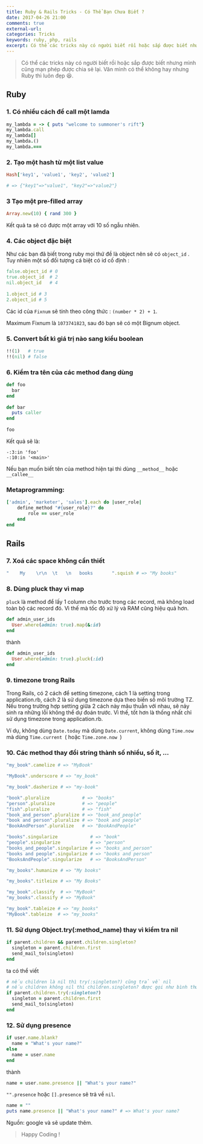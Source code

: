 ```yaml
---
title: Ruby & Rails Tricks - Có Thể Bạn Chưa Biết ?
date: 2017-04-26 21:00
comments: true
external-url: 
categories: Tricks
keywords: ruby, php, rails
excerpt: Có thể các tricks này có người biết rồi hoặc sắp được biết nhưng mình cũng mạn phép được chia sẻ lại. Văn mình có thể không hay nhưng Ruby thì luôn đẹp 😆
---
```

>Có thể các tricks này có người biết rồi hoặc sắp được biết nhưng mình cũng mạn phép được chia sẻ lại. Văn mình có thể không hay nhưng Ruby thì luôn đẹp 😆.

## Ruby

### 1. Có nhiều cách để call một lamda

```ruby
my_lambda = -> { puts "welcome to summoner's rift"}
my_lambda.call
my_lambda[]
my_lambda.()
my_lambda.===
```

### 2. Tạo một hash từ một list value

```ruby
Hash['key1', 'value1', 'key2', 'value2']

# => {"key1"=>"value1", "key2"=>"value2"}
```
### 3 Tạo một pre-filled array

```ruby
Array.new(10) { rand 300 }
```
Kết quả ta sẽ có được một array với 10 số ngẫu nhiên.

### 4. Các object đặc biệt

Như các bạn đã biết trong ruby mọi thứ đề là object nên sẽ có `object_id` . Tuy nhiên một số đối tượng cá biệt có id cố định :

```ruby
false.object_id # 0
true.object_id  # 2
nil.object_id   # 4
 
1.object_id # 3
2.object_id # 5
```
Các id của `Fixnum` sẽ tính theo công thức : `(number * 2) + 1`.

Maximum Fixnum là `1073741823`, sau đó bạn sẽ có một Bignum object.

### 5. Convert bất kì giá trị nào sang kiểu boolean

```ruby
!!(1)   # true
!!(nil) # false
```

### 6.  Kiểm tra tên của các method đang dùng

```ruby
def foo
  bar
end
 
def bar
  puts caller
end
 
foo
```

Kết quả sẽ là:

```shell
-:3:in 'foo'
-:10:in '<main>'
```
Nếu bạn muốn biết tên của method hiện tại thì dùng `__method__` hoặc `  __callee__`

### Metaprogramming:

```ruby
['admin', 'marketer', 'sales'].each do |user_role|
    define_method "#{user_role}?" do
        role == user_role
    end
end
```

## Rails

### 7.  Xoá các space không cần thiết

```ruby
"    My    \r\n  \t   \n   books       ".squish # => "My books"
```

### 8. Dùng pluck thay vì map

`pluck` là method để lấy 1 column cho trước trong các record, mà không load toàn bộ các record đó. Vì thế mà tốc độ xử lý và RAM cũng hiệu quả hơn.

```ruby
def admin_user_ids
  User.where(admin: true).map(&:id)
end
```
thành 

```ruby
def admin_user_ids
  User.where(admin: true).pluck(:id)
end
```

### 9.  timezone trong Rails

Trong Rails, có 2 cách để setting timezone, cách 1 là setting trong application.rb, cách 2 là sử dụng timezone dựa theo biến số môi trường TZ. Nếu trong trường hợp setting giữa 2 cách này mâu thuẫn với nhau, sẽ nảy sinh ra những lỗi không thể dự đoán trước. Vì thế, tốt hơn là thống nhất chỉ sử dụng timezone trong application.rb.

Ví dụ, không dùng `Date.today` mà dùng `Date.current`, không dùng `Time.now` mà dùng `Time.current `( hoặc `Time.zone.now `)

### 10. Các method thay đổi string thành số nhiều, số ít, …

```ruby
"my_book".camelize # => "MyBook"

"MyBook".underscore # => "my_book"

"my_book".dasherize # => "my-book"

"book".pluralize            # => "books"
"person".pluralize          # => "people"
"fish".pluralize            # => "fish"
"book_and_person".pluralize # => "book_and_people"
"book and person".pluralize # => "book and people"
"BookAndPerson".pluralize   # => "BookAndPeople"

"books".singularize            # => "book"
"people".singularize           # => "person"
"books_and_people".singularize # => "books_and_person"
"books and people".singularize # => "books and person"
"BooksAndPeople".singularize   # => "BooksAndPerson"

"my_books".humanize # => "My books"

"my_books".titleize # => "My Books"

"my_book".classify  # => "MyBook"
"my_books".classify # => "MyBook"

"my_book".tableize # => "my_books"
"MyBook".tableize  # => "my_books"
```

### 11. Sử dụng Object.try(:method_name) thay vì kiểm tra nil

```ruby
if parent.children && parent.children.singleton?
  singleton = parent.children.first
  send_mail_to(singleton)
end
```

ta có thể viết

```ruby
# nếu children là nil thì try(:singleton?) cũng trả về nil 
# nếu children không nil thì children.singleton? được gọi như bình thường
if parent.children.try(:singleton?)
  singleton = parent.children.first
  send_mail_to(singleton)
end
```

### 12. Sử dụng presence

```ruby
if user.name.blank?
  name = "What's your name?"
else
  name = user.name
end
```
thành 

```ruby
name = user.name.presence || "What's your name?"
```

`"".presence` hoặc `[].presence` sẽ trả về `nil`.

```ruby
name = ""
puts name.presence || "What's your name?" # => What's your name?
```

Nguồn: google và sẽ update thêm.

>Happy Coding !